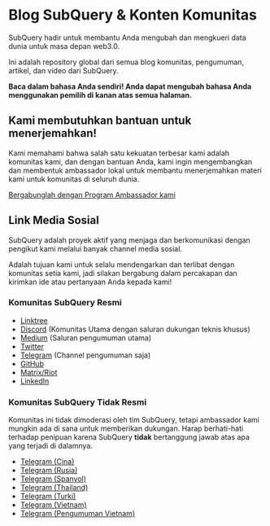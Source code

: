 # Blog SubQuery & Konten Komunitas

SubQuery hadir untuk membantu Anda mengubah dan mengkueri data dunia untuk masa depan web3.0.

Ini adalah repository global dari semua blog komunitas, pengumuman, artikel, dan video dari SubQuery.

**Baca dalam bahasa Anda sendiri! Anda dapat mengubah bahasa Anda menggunakan pemilih di kanan atas semua halaman.**

## Kami membutuhkan bantuan untuk menerjemahkan!

Kami memahami bahwa salah satu kekuatan terbesar kami adalah komunitas kami, dan dengan bantuan Anda, kami ingin mengembangkan dan membentuk ambassador lokal untuk membantu menerjemahkan materi kami untuk komunitas di seluruh dunia.

[Bergabunglah dengan Program Ambassador kami](https://doc.subquery.network/miscellaneous/ambassadors.html)

## Link Media Sosial

SubQuery adalah proyek aktif yang menjaga dan berkomunikasi dengan pengikut kami melalui banyak channel media sosial.

Adalah tujuan kami untuk selalu mendengarkan dan terlibat dengan komunitas setia kami, jadi silakan bergabung dalam percakapan dan kirimkan ide atau pertanyaan Anda kepada kami!

### Komunitas SubQuery Resmi

- [Linktree](https://linktr.ee/subquerynetwork)
- [Discord](https://discord.com/invite/subquery) (Komunitas Utama dengan saluran dukungan teknis khusus)
- [Medium](https://subquery.medium.com) (Saluran pengumuman utama)
- [Twitter](https://twitter.com/subquerynetwork)
- [Telegram](https://t.me/subquerynetwork) (Channel pengumuman saja)
- [GitHub](https://github.com/SubQuery/subql)
- [Matrix/Riot](https://matrix.to/#/#subquery:matrix.org)
- [LinkedIn](https://www.linkedin.com/company/subquery)

### Komunitas SubQuery Tidak Resmi

Komunitas ini tidak dimoderasi oleh tim SubQuery, tetapi ambassador kami mungkin ada di sana untuk memberikan dukungan. Harap berhati-hati terhadap penipuan karena SubQuery **tidak** bertanggung jawab atas apa yang terjadi di dalamnya.

- [Telegram (Cina)](https://t.me/subquerychina)
- [Telegram (Rusia)](https://t.me/SubQuery_russia)
- [Telegram (Spanyol)](https://t.me/SubQueryES)
- [Telegram (Thailand)](https://t.me/subquerynetworkthai)
- [Telegram (Turki)](https://t.me/subquery_TR)
- [Telegram (Vietnam)](https://t.me/subqueryvietnam)
- [Telegram (Pengumuman Vietnam)](https://t.me/subqueryannvn)
